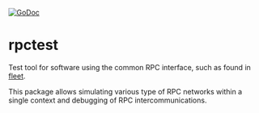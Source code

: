 [![GoDoc](https://godoc.org/github.com/KarpelesLab/rpctest?status.svg)](https://godoc.org/github.com/KarpelesLab/rpctest)

# rpctest

Test tool for software using the common RPC interface, such as found in [fleet](https://github.com/KarpelesLab/fleet).

This package allows simulating various type of RPC networks within a single context and debugging of RPC intercommunications.
